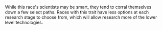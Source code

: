 While this race's scientists may be smart, they tend to corral themselves down a few select paths.  Races with this trait have less options at each research stage to choose from, which will allow research more of the lower level technologies.